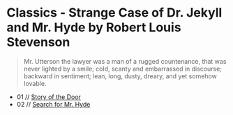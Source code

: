# Classics - Strange Case of Dr. Jekyll and Mr. Hyde by Robert Louis Stevenson

> Mr. Utterson the lawyer was a man of a rugged countenance, that was
> never lighted by a smile; cold, scanty and embarrassed in
> discourse; backward in sentiment; lean, long, dusty, dreary, and
> yet somehow lovable.

- 01 // [Story of the Door](01.md)
- 02 // [Search for Mr. Hyde](02.md)

